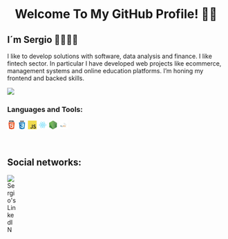 <div align="center">
  <h1>Welcome To My GitHub Profile! 🙌🏼</h1>
</div>

## I´m Sergio  👦🏻👋🏼 

I like to develop solutions with software, data analysis and finance. I like fintech sector. In particular I have developed web projects like ecommerce, management systems and online education platforms. 
I’m honing my frontend and backed skills.
<br>
<div>
  <img align="left" src="https://github-readme-stats.vercel.app/api/top-langs/?username=sergio-gonzalez-sainz&layout=compact" />
</div>
  <br>
<h3> Languages and Tools:</h3>
  
  <code><img height="20"                                                                                                       src="https://raw.githubusercontent.com/github/explore/80688e429a7d4ef2fca1e82350fe8e3517d3494d/topics/html/html.png"></code>
  <code><img height="20" src="https://raw.githubusercontent.com/github/explore/80688e429a7d4ef2fca1e82350fe8e3517d3494d/topics/css/css.png"></code>
  <code><img height="20" src="https://raw.githubusercontent.com/github/explore/80688e429a7d4ef2fca1e82350fe8e3517d3494d/topics/javascript/javascript.png"></code>
  <code><img height="20" src="https://raw.githubusercontent.com/github/explore/80688e429a7d4ef2fca1e82350fe8e3517d3494d/topics/react/react.png"></code>
  <code><img height="20" src="https://raw.githubusercontent.com/github/explore/80688e429a7d4ef2fca1e82350fe8e3517d3494d/topics/nodejs/nodejs.png"></code>
  <code><img height="20" src="https://raw.githubusercontent.com/github/explore/80688e429a7d4ef2fca1e82350fe8e3517d3494d/topics/mysql/mysql.png"></code>
  

<div align="left">
 <br>
 
 ## Social networks:
 
  <a href="https://www.linkedin.com/in/sergio-abraham-gonz%C3%A1lez-sainz-43512815a/">
  <img align="left" alt="Sergio's LinkedIN" width="22px" src="https://raw.githubusercontent.com/peterthehan/peterthehan/master/assets/linkedin.svg" />
 </a>
</div>




